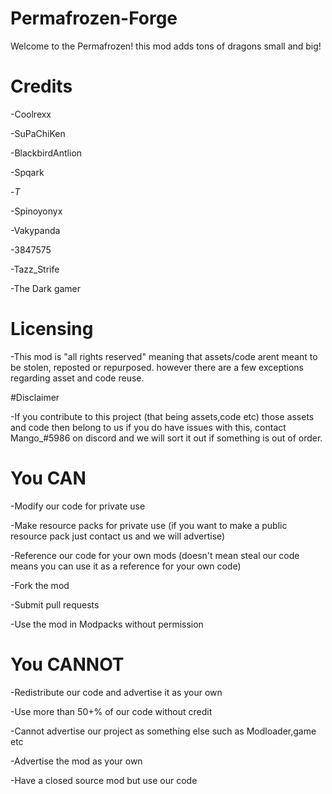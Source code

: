 # Permafrozen-Forge


Welcome to the Permafrozen! this mod adds tons of dragons small and big!


# Credits 
-Coolrexx

-SuPaChiKen

-BlackbirdAntlion

-Spqark

-_T_

-Spinoyonyx

-Vakypanda

-3847575

-Tazz_Strife

-The Dark gamer


# Licensing

-This mod is "all rights reserved" meaning that assets/code arent meant to be stolen, reposted or repurposed. however there are a few exceptions regarding asset and code reuse.

#Disclaimer

-If you contribute to this project (that being assets,code etc) those assets and code then belong to us if you do have issues with this, contact Mango_#5986 on discord and we will sort it out if something is out of order.

# You CAN

-Modify our code for private use 

-Make resource packs for private use (if you want to make a public resource pack just contact us and we will advertise) 

-Reference our code for your own mods (doesn't mean steal our code means you can use it as a reference for your own code)

-Fork the mod

-Submit pull requests

-Use the mod in Modpacks without permission 

# You CANNOT

-Redistribute our code and advertise it as your own

-Use more than 50+% of our code without credit

-Cannot advertise our project as something else such as Modloader,game etc
 
-Advertise the mod as your own 

-Have a closed source mod but use our code


